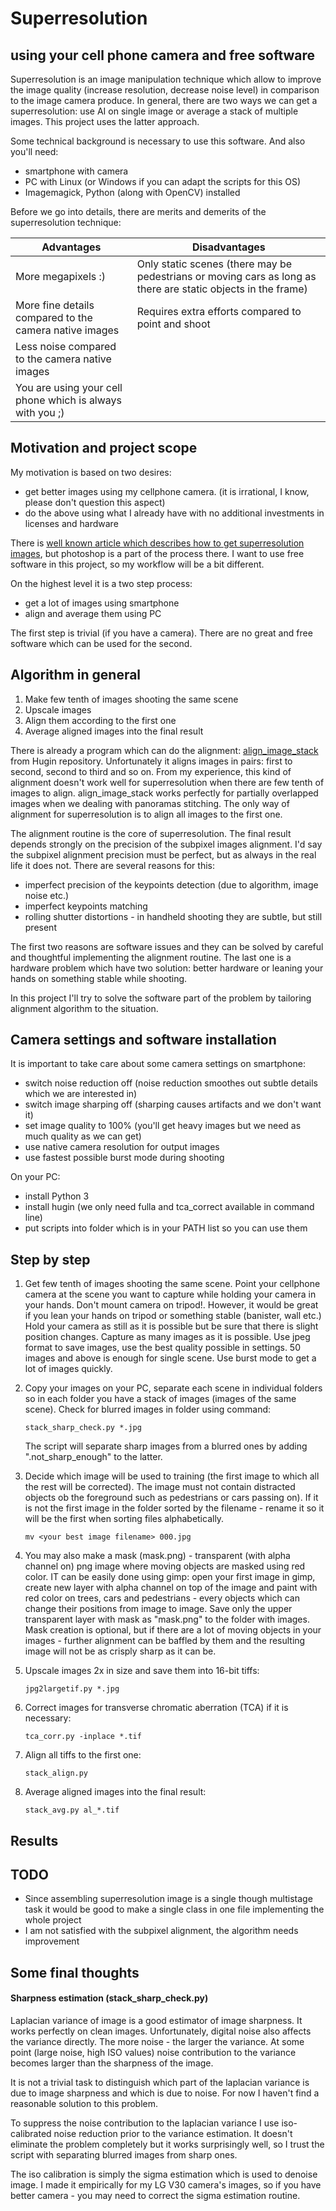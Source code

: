 # Superresolution
using your cell phone camera and free software
---

Superresolution is an image manipulation technique which allow to improve the image quality (increase resolution, decrease noise level) in comparison to the image camera produce. In general, there are two ways we can get a superresolution: use AI on single image or average a stack of multiple images. This project uses the latter approach.

Some technical background is necessary to use this software. And also you'll need:
* smartphone with camera
* PC with Linux (or Windows if you can adapt the scripts for this OS)
* Imagemagick, Python (along with OpenCV) installed

Before we go into details, there are merits and demerits of the superresolution technique:

| Advantages | Disadvantages |
| ----------- | ----------- |
| More megapixels :) | Only static scenes (there may be pedestrians or moving cars as long as there are static objects in the frame) |
| More fine details compared to the camera native images | Requires extra efforts compared to point and shoot | 
| Less noise compared to the camera native images | |
| You are using your cell phone which is always with you ;) ||

## Motivation and project scope

My motivation is based on two desires:
* get better images using my cellphone camera. (it is irrational, I know, please don't question this aspect)
* do the above using what I already have with no additional investments in licenses and hardware

There is [well known article which describes how to get superresolution images](https://petapixel.com/2015/02/21/a-practical-guide-to-creating-superresolution-photos-with-photoshop/), but photoshop is a part of the process there. I want to use free software in this project, so my workflow will be a bit different.

On the highest level it is a two step process:
* get a lot of images using smartphone
* align and average them using PC

The first step is trivial (if you have a camera). There are no great and free software which can be used for the second.


## Algorithm in general

1. Make few tenth of images shooting the same scene
2. Upscale images
3. Align them according to the first one
4. Average aligned images into the final result

There is already a program which can do the alignment: [align_image_stack](https://wiki.panotools.org/Align_image_stack) from Hugin repository. Unfortunately it aligns images in pairs: first to second, second to third and so on. From my experience, this kind of alignment doesn't work well for superresolution when there are few tenth of images to align. align_image_stack works perfectly for partially overlapped images when we dealing with panoramas stitching. The only way of alignment for superresolution is to align all images to the first one.

The alignment routine is the core of superresolution. The final result depends strongly on the precision of the subpixel images alignment. I'd say the subpixel alignment precision must be perfect, but as always in the real life it does not. There are several reasons for this:
* imperfect precision of the keypoints detection (due to algorithm, image noise etc.)
* imperfect keypoints matching
* rolling shutter distortions - in handheld shooting they are subtle, but still present

The first two reasons are software issues and they can be solved by careful and thoughtful implementing the alignment routine. The last one is a hardware problem which have two solution: better hardware or leaning your hands on something stable while shooting.

In this project I'll try to solve the software part of the problem by tailoring alignment algorithm to the situation.


## Camera settings and software installation

It is important to take care about some camera settings on smartphone:
* switch noise reduction off (noise reduction smoothes out subtle details which we are interested in)
* switch image sharping off (sharping causes artifacts and we don't want it)
* set image quality to 100% (you'll get heavy images but we need as much quality as we can get)
* use native camera resolution for output images
* use fastest possible burst mode during shooting

On your PC:
* install Python 3
* install hugin (we only need fulla and tca_correct available in command line)
* put scripts into folder which is in your PATH list so you can use them


## Step by step

1. Get few tenth of images shooting the same scene.
Point your cellphone camera at the scene you want to capture while holding your camera in your hands. Don't mount camera on tripod!. However, it would be great if you lean your hands on tripod or something stable (banister, wall etc.) Hold your camera as still as it is possible but be sure that there is slight position changes. Capture as many images as it is possible. Use jpeg format to save images, use the best quality possible in settings. 50 images and above is enough for single scene. Use burst mode to get a lot of images quickly.

2. Copy your images on your PC, separate each scene in individual folders so in each folder you have a stack of images (images of the same scene). Check for blurred images in folder using command:
   ```
   stack_sharp_check.py *.jpg
   ```
   The script will separate sharp images from a blurred ones by adding ".not_sharp_enough" to the latter.

3. Decide which image will be used to training (the first image to which all the rest will be corrected). The image must not contain distracted objects ob the foreground such as pedestrians or cars passing on). If it is not the first image in the folder sorted by the filename - rename it so it will be the first when sorting files alphabetically.
   ```
   mv <your best image filename> 000.jpg
   ```
5. You may also make a mask (mask.png) - transparent (with alpha channel on) png image where moving objects are masked using red color. IT can be easily done using gimp: open your first image in gimp, create new layer with alpha channel on top of the image and paint with red color on trees, cars and pedestrians - every objects which can change their positions from image to image. Save only the upper transparent layer with mask as "mask.png" to the folder with images. Mask creation is optional, but if there are a lot of moving objects in your images - further alignment can be baffled by them and the resulting image will not be as crisply sharp as it can be.

6. Upscale images 2x in size and save them into 16-bit tiffs:
   ```
   jpg2largetif.py *.jpg
   ```
7. Correct images for transverse chromatic aberration (TCA) if it is necessary:
   ```
   tca_corr.py -inplace *.tif
   ```
8. Align all tiffs to the first one:
   ```
   stack_align.py
   ```
9. Average aligned images into the final result:
   ```
   stack_avg.py al_*.tif
   ```
   


## Results


## TODO

* Since assembling superresolution image is a single though multistage task it would be good to make a single class in one file implementing the whole project
* I am not satisfied with the subpixel alignment, the algorithm needs improvement



## Some final thoughts

#### Sharpness estimation (stack_sharp_check.py)
Laplacian variance of image is a good estimator of image sharpness. It works perfectly on clean images. Unfortunately, digital noise also affects the variance directly. The more noise - the larger the variance. At some point (large noise, high ISO values) noise contribution to the variance becomes larger than the sharpness of the image.

It is not a trivial task to distinguish which part of the laplacian variance is due to image sharpness and which is due to noise. For now I haven't find a reasonable solution to this problem.

To suppress the noise contribution to the laplacian variance I use iso-calibrated noise reduction prior to the variance estimation. It doesn't eliminate the problem completely but it works surprisingly well, so I trust the script with separating blurred images from sharp ones.

The iso calibration is simply the sigma estimation which is used to denoise image. I made it empirically for my LG V30 camera's images, so if you have better camera - you may need to correct the sigma estimation routine.



